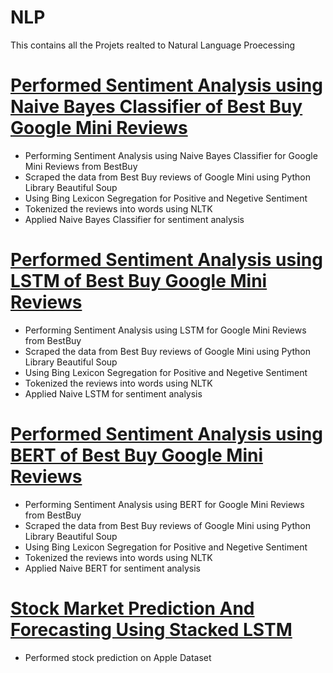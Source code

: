 # NLP
This contains all the Projets realted to Natural Language Proecessing

# [Performed Sentiment Analysis using Naive Bayes Classifier of Best Buy Google Mini Reviews](https://github.com/shreyas-redij/NLP/blob/main/sentiment-analysis.ipynb)
* Performing Sentiment Analysis using Naive Bayes Classifier for Google Mini Reviews from BestBuy
* Scraped the data from Best Buy reviews of Google Mini using Python Library Beautiful Soup
* Using Bing Lexicon Segregation for Positive and Negetive Sentiment
* Tokenized the reviews into words using NLTK
* Applied Naive Bayes Classifier for sentiment analysis


# [Performed Sentiment Analysis using LSTM of Best Buy Google Mini Reviews](https://github.com/shreyas-redij/NLP/blob/main/LSTM_Sentiment_Analysis.ipynb)
* Performing Sentiment Analysis using LSTM for Google Mini Reviews from BestBuy
* Scraped the data from Best Buy reviews of Google Mini using Python Library Beautiful Soup
* Using Bing Lexicon Segregation for Positive and Negetive Sentiment
* Tokenized the reviews into words using NLTK
* Applied Naive LSTM for sentiment analysis

# [Performed Sentiment Analysis using BERT of Best Buy Google Mini Reviews](https://github.com/shreyas-redij/NLP/blob/main/BERT_SentimentAnalysis.ipynb)
* Performing Sentiment Analysis using BERT for Google Mini Reviews from BestBuy
* Scraped the data from Best Buy reviews of Google Mini using Python Library Beautiful Soup
* Using Bing Lexicon Segregation for Positive and Negetive Sentiment
* Tokenized the reviews into words using NLTK
* Applied Naive BERT for sentiment analysis


# [Stock Market Prediction And Forecasting Using Stacked LSTM](https://github.com/shreyas-redij/NLP/blob/main/Stock%20Market%20Prediction%20And%20Forecasting%20Using%20Stacked%20LSTM.ipynb)
* Performed stock prediction on Apple Dataset

